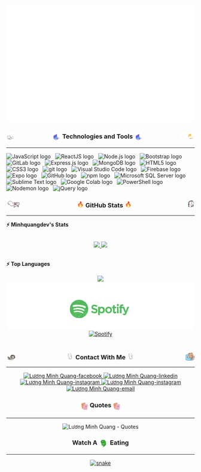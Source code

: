 <!-- minhquangdev -->
<a href="#" target="_blank">
  <img src="svg/minhquangdev.svg" width="1200" alt="minhquangdev" />
</a>

<br>
<h3 align="center">
<img src="images/kitty-chase-pixel.gif" width="24" align="left"/>
<img src="images/GIF_DB_Computer.gif" width="24" align="center"/>
<b align="center">Technologies and Tools</b>
<img src="images/GIF_DB_Computer.gif" width="24" align="center"/>
<img src="images/bird.gif" width="40" align="right"/>
</h3>
<hr></hr>
<!-- https://simpleicons.org/ -->
<span><img src="https://img.shields.io/badge/JavaScript-2e3440?logo=javascript&logoColor=F7DF1E" alt="JavaScript logo" title="JavaScript" height="25" /></span>
&nbsp;
<span><img src="https://img.shields.io/badge/ReactJS-2e3440?logo=react&logoColor=61DAFB" alt="ReactJS logo" title="ReactJS" height="25" /></span>
&nbsp;
<span><img src="https://img.shields.io/badge/Node.js-2e3440?logo=node.js&logoColor=00F200" alt="Node.js logo" title="Node.js" height="25" /></span>
&nbsp;
<span><img src="https://img.shields.io/badge/Bootstrap-2e3440?logo=bootstrap&logoColor=7952B3" alt="Bootstrap logo" title="Bootstrap" height="25" /></span>
&nbsp;
<span><img src="https://img.shields.io/badge/GitLab-2e3440?logo=GitLab&logoColor=FC6D26" alt="GitLab logo" title="GitLab" height="25" /></span>
&nbsp;
<span><img src="https://img.shields.io/badge/Express-2e3440?logo=express&logoColor=FFFFFF" alt="Express.js logo" title="Express.js" height="25" /></span>
&nbsp;
<span><img src="https://img.shields.io/badge/MongoDB-2e3440?logo=mongodb&logoColor=47A248" alt="MongoDB logo" title="MongoDB" height="25" /></span>
&nbsp;
<span><img src="https://img.shields.io/badge/HTML5-2e3440?logo=html5&logoColor=E34F26" alt="HTML5 logo" title="HTML5" height="25" /></span>
&nbsp;
<span><img src="https://img.shields.io/badge/CSS3-2e3440?logo=css3&logoColor=1572B6" alt="CSS3 logo" title="CSS3" height="25" /></span>
&nbsp;
<!-- <span><img src="https://img.shields.io/badge/PHP-2e3440?logo=PHP&logoColor=777BB4" alt="PHP logo" title="PHP" height="25" /></span> -->
<!-- &nbsp; -->
<span><img src="https://img.shields.io/badge/git-2e3440?logo=git&logoColor=F05032" alt="git logo" title="git" height="25" /></span>
&nbsp;
<span><img src="https://img.shields.io/badge/VS%20Code-2e3440?logo=visual-studio-code&logoColor=007ACC" alt="Visual Studio Code logo" title="Visual Studio Code" height="25" /></span>
&nbsp;
<span><img src="https://img.shields.io/badge/Firebase-2e3440?logo=firebase&logoColor=FFCA28" alt="Firebase logo" title="Firebase" height="25" /></span>
&nbsp;
<span><img src="https://img.shields.io/badge/Expo-2e3440?logo=Expo&logoColor=000020" alt="Expo logo" title="Expo" height="25" /></span>
&nbsp;
<span><img src="https://img.shields.io/badge/GitHub-2e3440?logo=GitHub&logoColor=181717" alt="GitHub logo" title="GitHub" height="25" /></span>
&nbsp;
<!-- <span><img src="https://img.shields.io/badge/XAMPP-2e3440?logo=XAMPP&logoColor=FB7A24" alt="XAMPP logo" title="XAMPP" height="25" /></span> -->
<!-- &nbsp; -->
<!-- <span><img src="https://img.shields.io/badge/Heroku-2e3440?logo=Heroku&logoColor=430098" alt="Heroku logo" title="Heroku" height="25" /></span> -->
<!-- &nbsp; -->
<span><img src="https://img.shields.io/badge/npm-2e3440?logo=npm&logoColor=CB3837" alt="npm logo" title="npm" height="25" /></span>
&nbsp;
<span><img src="https://img.shields.io/badge/Microsoft SQL Server-2e3440?logo=Microsoft SQL Server&logoColor=CC2927" alt="Microsoft SQL Server logo" title="Microsoft SQL Server" height="25" /></span>
&nbsp;
<span><img src="https://img.shields.io/badge/Sublime Text-2e3440?logo=Sublime Text&logoColor=FF9800" alt="Sublime Text logo" title="Sublime Text" height="25" /></span>
&nbsp;
<!-- <span><img src="https://img.shields.io/badge/phpMyAdmin-2e3440?logo=phpMyAdmin&logoColor=6C78AF" alt="phpMyAdmin logo" title="phpMyAdmin" height="25" /></span> -->
<!-- &nbsp; -->
<span><img src="https://img.shields.io/badge/Google Colab-2e3440?logo=Google Colab&logoColor=F9AB00" alt="Google Colab logo" title="Google Colab" height="25" /></span>
&nbsp;
<!-- <span><img src="https://img.shields.io/badge/Jupyter-2e3440?logo=Jupyter&logoColor=F37626" alt="Jupyter logo" title="Jupyter" height="25" /></span> -->
<!-- &nbsp; -->
<!-- <span><img src="https://img.shields.io/badge/MySQL-2e3440?logo=MySQL&logoColor=4479A1" alt="MySQL logo" title="MySQL" height="25" /></span> -->
<!-- &nbsp; -->
<span><img src="https://img.shields.io/badge/PowerShell-2e3440?logo=PowerShell&logoColor=5391FE" alt="PowerShell logo" title="PowerShell" height="25" /></span>
&nbsp;
<span><img src="https://img.shields.io/badge/Nodemon-2e3440?logo=Nodemon&logoColor=76D04B" alt="Nodemon logo" title="Nodemon" height="25" /></span>
&nbsp;
<!-- <span><img src="https://img.shields.io/badge/Python-2e3440?logo=Python&logoColor=3776AB" alt="Python logo" title="Python" height="25" /></span> -->
<!-- &nbsp; -->
<!-- <span><img src="https://img.shields.io/badge/C-2e3440?logo=C&logoColor=A8B9CC" alt="C logo" title="C" height="25" /></span> -->
<!-- &nbsp; -->
<!-- <span><img src="https://img.shields.io/badge/Laravel-2e3440?logo=Laravel&logoColor=FF2D20" alt="Laravel logo" title="Laravel" height="25" /></span> -->
<!-- &nbsp; -->
<span><img src="https://img.shields.io/badge/jQuery-2e3440?logo=jQuery&logoColor=0769AD" alt="jQuery logo" title="jQuery" height="25" /></span>
&nbsp;

<br>
<h3 align="center">
<img src="images/kyubey.gif" width="40" align="left"/>
<img src="images/fire_1f525.gif" width="20"/>
<b>GitHub Stats</b>
<img src="images/fire_1f525.gif" width="20"/>
<img src="images/horse.gif" width="20" align="right"/>
</h3>
<!-- https://github.com/anuraghazra/github-readme-stats -->
<hr></hr>
<b>⚡ Minhquangdev's Stats</b>
<br>
<br>
<p  dir="auto" align="center">
  <a href="#" title="minhquangdev">
    <img width="600"  src="https://github-readme-stats.vercel.app/api?username=minhquang2904&show_icons=true&theme=react&border_color=61dafb&hide_border=true&bg_color=2e3440"/>
  </a>
  <a href="#" title="minhquangdev">
    <img width="600"   src="https://streak-stats.demolab.com/?user=minhquang2904&theme=nord&hide_border=true&ring=e17b5f&fire=e17b5f&currStreakNum=8adeff&sideNums=8adeff&type=svg&sideLabels=8adeff&currStreakLabel=8adeff&dates=white"/>
  </a>
</p>
<!-- https://readme-components.vercel.app/api?component=stackoverflow&stackoverflowid=20228100 -->
<br>
<b>⚡  Top Languages</b>
<br>
<br>
<div  align="center">
  <a href="#" title="minhquangdev">
    <img src="https://github-readme-stats.vercel.app/api/top-langs/?username=minhquang2904&layout=compact&show_icons=true&theme=react&border_color=61dafb&hide_border=true&bg_color=2e3440&langs_count=14"/>
  </a>
</div>
<div align="center" dir="auto">
  <a href="#" title="minhquangdev">
    <img   alt="GIF" width="500" src="images/spotify.gif" />
  </a>
</div>

<div align="center" dir="auto">
  <a href="https://open.spotify.com/user/xwbt4pvdcorjnwfyz1nyq2h04" title="minhquangdev">
    <img  alt="Spotify"  src="https://spotify-github-profile.vercel.app/api/view?uid=xwbt4pvdcorjnwfyz1nyq2h04&cover_image=true&theme=default&bar_color=e3e3e3&bar_color_cover=true&&show_offline=true" />
  </a>
</div>

<br>

<h3 align="center">
<img src="images/cat2.gif" width="26" align="left"/>
<img src="images/cat.gif" width="20"/>
<b>Contact With Me </b>
<img src="images/cat.gif" width="20"/>
<img src="images/bear.gif" width="26" align="right"/>
</h3>

<hr></hr>

<div align="center">
  <a href="https://www.facebook.com/minhquang.luong.526/" target="blank">
    <img src="https://img.icons8.com/bubbles/100/000000/facebook-new.png" alt="Lương Minh Quang-facebook" />
  </a>
  <a href="https://www.linkedin.com/in/minh-quang-luong-854774239/" target="blank">
    <img src="https://img.icons8.com/bubbles/100/000000/linkedin.png" alt="Lương Minh Quang-linkedin" />
  </a>
  <a href="https://www.pinterest.com/minhquangnthqdev/" target="blank">
    <img src="https://img.icons8.com/bubbles/100/000000/pinterest.png" alt="Lương Minh Quang-instagram" />
  </a>
  <a href="https://www.instagram.com/minhquang.luong.526/" target="blank">
    <img src="https://img.icons8.com/bubbles/100/000000/instagram.png" alt="Lương Minh Quang-instagram" />
  </a>
  <a href="mailto:minhquangNTHQ@gmail.com" target="top">
    <img src="https://img.icons8.com/bubbles/100/000000/apple-mail.png" alt="Lương Minh Quang-email" />
  </a>
</div>

<h3 align="center">
<img src="images/book.gif" width="20" align="center"/>
<b>Quotes</b>
<img src="images/book.gif" width="20" align="center"/>
</h3>

<hr></hr>

<div  align="center">
    <img  src="https://quotes-github-readme.vercel.app/api?type=horizontal&theme=nord" alt="Lương Minh Quang - Quotes" />
</div>

<h3 align="center">
<b>
Watch A 
<img src="images/snake1.gif" width="26" align="center"/>
Eating</b>
</h3>

<hr></hr>

<p align="center" dir="auto">
  <a target="_blank" rel="noopener noreferrer" href="https://github.com/minhquang2904/minhquang2904/raw/output/github-contribution-grid-snake.svg">
    <img src="https://github.com/minhquang2904/minhquang2904/raw/output/github-contribution-grid-snake.svg" alt="snake"/>
    </a>
</p>
